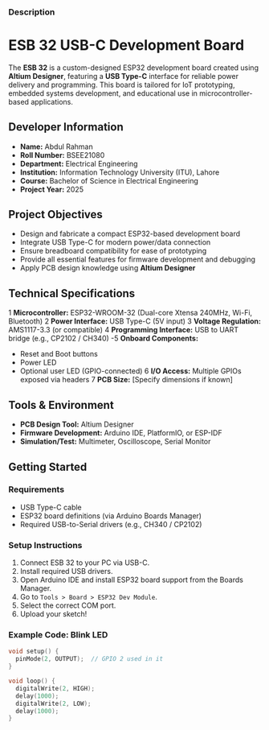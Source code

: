 ### Description
# ESB 32 USB-C Development Board

The **ESB 32** is a custom-designed ESP32 development board created using **Altium Designer**, featuring a **USB Type-C** interface for reliable power delivery and programming. This board is tailored for IoT prototyping, embedded systems development, and educational use in microcontroller-based applications.


## Developer Information

- **Name:** Abdul Rahman  
- **Roll Number:** BSEE21080  
- **Department:** Electrical Engineering  
- **Institution:** Information Technology University (ITU), Lahore  
- **Course:** Bachelor of Science in Electrical Engineering  
- **Project Year:** 2025  


##  Project Objectives

- Design and fabricate a compact ESP32-based development board
- Integrate USB Type-C for modern power/data connection
- Ensure breadboard compatibility for ease of prototyping
- Provide all essential features for firmware development and debugging
- Apply PCB design knowledge using **Altium Designer**


## Technical Specifications

1 **Microcontroller:** ESP32-WROOM-32 (Dual-core Xtensa 240MHz, Wi-Fi, Bluetooth)
2 **Power Interface:** USB Type-C (5V input)
3 **Voltage Regulation:** AMS1117-3.3 (or compatible)
4 **Programming Interface:** USB to UART bridge (e.g., CP2102 / CH340)
-5 **Onboard Components:**
  - Reset and Boot buttons
  - Power LED
  - Optional user LED (GPIO-connected)
6 **I/O Access:** Multiple GPIOs exposed via headers
7 **PCB Size:** [Specify dimensions if known]

## Tools & Environment

- **PCB Design Tool:** Altium Designer
- **Firmware Development:** Arduino IDE, PlatformIO, or ESP-IDF
- **Simulation/Test:** Multimeter, Oscilloscope, Serial Monitor

## Getting Started
### Requirements

- USB Type-C cable
- ESP32 board definitions (via Arduino Boards Manager)
- Required USB-to-Serial drivers (e.g., CH340 / CP2102)

### Setup Instructions

1. Connect ESB 32 to your PC via USB-C.
2. Install required USB drivers.
3. Open Arduino IDE and install ESP32 board support from the Boards Manager.
4. Go to `Tools > Board > ESP32 Dev Module`.
5. Select the correct COM port.
6. Upload your sketch!

###  Example Code: Blink LED

```cpp
void setup() {
  pinMode(2, OUTPUT);  // GPIO 2 used in it
}

void loop() {
  digitalWrite(2, HIGH);
  delay(1000);
  digitalWrite(2, LOW);
  delay(1000);
}
